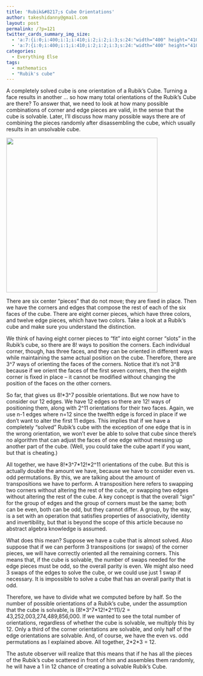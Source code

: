 ```yaml
---
title: 'Rubik&#8217;s Cube Orientations'
author: takeshidanny@gmail.com
layout: post
permalink: /?p=121
twitter_cards_summary_img_size:
  - 'a:7:{i:0;i:400;i:1;i:410;i:2;i:2;i:3;s:24:"width="400" height="410"";s:4:"bits";i:8;s:8:"channels";i:3;s:4:"mime";s:10:"image/jpeg";}'
  - 'a:7:{i:0;i:400;i:1;i:410;i:2;i:2;i:3;s:24:"width="400" height="410"";s:4:"bits";i:8;s:8:"channels";i:3;s:4:"mime";s:10:"image/jpeg";}'
categories:
  - Everything Else
tags:
  - mathematics
  - "Rubik's cube"
---
```

A completely solved cube is one orientation of a Rubik’s Cube. Turning a face results in another … so how many total orientations of the Rubik’s Cube are there? To answer that, we need to look at how many possible combinations of corner and edge pieces are valid, in the sense that the cube is solvable. Later, I’ll discuss how many possible ways there are of combining the pieces randomly after disassembling the cube, which usually results in an unsolvable cube.

<a href="http://seitad.wordpress.com/2012/01/27/121/rubikscube/" rel="attachment wp-att-367"><img src="http://www.seitad.com/wp-content/uploads/2012/07/rubikscube1.jpg" alt="" title="RubiksCube" width="400" height="410" class="aligncenter size-full wp-image-367" /></a>

There are six center “pieces” that do not move; they are fixed in place. Then we have the corners and edges that compose the rest of each of the six faces of the cube. There are eight corner pieces, which have three colors, and twelve edge pieces, which have two colors. Take a look at a Rubik’s cube and make sure you understand the distinction. 

We think of having eight corner pieces to “fit” into eight corner “slots” in the Rubik’s cube, so there are 8! ways to position the corners. Each individual corner, though, has three faces, and they can be oriented in different ways while maintaining the same actual position on the cube. Therefore, there are 3^7 ways of orienting the faces of the corners. Notice that it’s not 3^8 because if we orient the faces of the first seven corners, then the eighth corner is fixed in place – it cannot be modified without changing the position of the faces on the other corners.

So far, that gives us 8!*3^7 possible orientations. But we now have to consider our 12 edges. We have 12 edges so there are 12! ways of positioning them, along with 2^11 orientations for their two faces. Again, we use n-1 edges where n=12 since the twelfth edge is forced in place if we don’t want to alter the first 11 edges. This implies that if we have a completely “solved” Rubik’s cube with the exception of one edge that is in the wrong orientation, we won’t ever be able to solve that cube since there’s no algorithm that can adjust the faces of one edge without messing up another part of the cube. (Well, you could take the cube apart if you want, but that is cheating.)

All together, we have 8!\*3^7\*12!*2^11 orientations of the cube. But this is actually double the amount we have, because we have to consider even vs. odd permutations. By this, we are talking about the amount of transpositions we have to perform. A transposition here refers to swapping two corners without altering the rest of the cube, or swapping two edges without altering the rest of the cube. A key concept is that the overall “sign” for the group of edges and the group of corners must be the same; both can be even, both can be odd, but they cannot differ. A group, by the way, is a set with an operation that satisfies properties of associativity, identity and invertibility, but that is beyond the scope of this article because no abstract algebra knowledge is assumed.

What does this mean? Suppose we have a cube that is almost solved. Also suppose that if we can perform 3 transpositions (or swaps) of the corner pieces, we will have correctly oriented all the remaining corners. This means that, if the cube is solvable, the number of swaps needed for the edge pieces must be odd, so the overall parity is even. We might also need 3 swaps of the edges to solve the cube, or we could use just 1 swap if necessary. It is impossible to solve a cube that has an overall parity that is odd.

Therefore, we have to divide what we computed before by half. So the number of possible orientations of a Rubik’s cube, under the assumption that the cube is solvable, is (8!\*3^7\*12!\*2^11)/2 = 43,252,003,274,489,856,000. If we wanted to see the total number of orientations, regardless of whether the cube is solvable, we multiply this by 12. Only a third of the corner orientations are solvable, and only half of the edge orientations are solvable. And, of course, we have the even vs. odd permutations as I explained above. All together, 2\*2*3 = 12.

The astute observer will realize that this means that if he has all the pieces of the Rubik’s cube scattered in front of him and assembles them randomly, he will have a 1 in 12 chance of creating a solvable Rubik’s Cube.